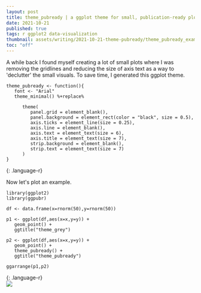```yaml
---
layout: post
title: theme_pubready | a ggplot theme for small, publication-ready plots
date: 2021-10-21
published: true
tags: r ggplot2 data-visualization
thumbnail: assets/writing/2021-10-21-theme-pubready/theme_pubready_example.png
toc: "off"
---
```

A while back I found myself creating a lot of small plots where I was removing the gridlines and reducing the size of axis text as a way to 'declutter' the small visuals. To save time, I generated this ggplot theme.

~~~
theme_pubready <- function(){
   font <- "Arial"
   theme_minimal() %+replace%
   
      theme(
         panel.grid = element_blank(),
         panel.background = element_rect(color = "black", size = 0.5),
         axis.ticks = element_line(size = 0.25),
         axis.line = element_blank(),
         axis.text = element_text(size = 6),
         axis.title = element_text(size = 7),
         strip.background = element_blank(),
         strip.text = element_text(size = 7)
      )
}
~~~
{: .language-r}

Now let's plot an example.
~~~
library(ggplot2)
library(ggpubr)

df <- data.frame(x=rnorm(50),y=rnorm(50))

p1 <- ggplot(df,aes(x=x,y=y)) + 
   geom_point() + 
   ggtitle("theme_grey")
   
p2 <- ggplot(df,aes(x=x,y=y)) + 
   geom_point() + 
   theme_pubready() + 
   ggtitle("theme_pubready")
   
ggarrange(p1,p2)
~~~
{: .language-r}
<br>
<img src="{{site.baseurl}}/assets/posts/2021-10-21-theme-pubready/theme_pubready_example.png" class="img-center img-66">
